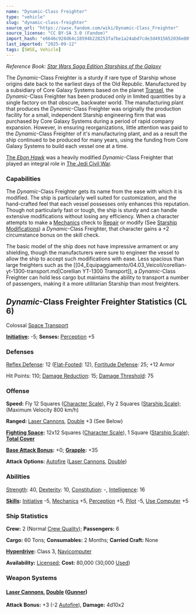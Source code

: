 ```yaml
---
name: "Dynamic-Class Freighter"
type: "vehicle"
slug: "dynamic-class-freighter"
source_url: "https://swse.fandom.com/wiki/Dynamic-Class_Freighter"
source_license: "CC BY-SA 3.0 (Fandom)"
import_hash: "e6646c928d64c18594b228253fa7be1a24abd7cde3d4915652036e80f56ab715"
last_imported: "2025-09-12"
tags: [SWSE, Vehicle]
---
```

*Reference Book: [Star Wars Saga Edition Starships of the Galaxy](https://swse.fandom.com/wiki/Star_Wars_Saga_Edition_Starships_of_the_Galaxy)*

The *Dynamic*-Class Freighter is a sturdy if rare type of Starship whose origins date back to the earliest days of the Old Republic. Manufactured by a subsidiary of Core Galaxy Systems based on the planet [Transel](https://swse.fandom.com/wiki/Transel), the *Dynamic*-Class Freighter has been produced only in limited quantities by a single factory on that obscure, backwater world. The manufacturing plant that produces the *Dynamic*-Class Freighter was originally the production facility for a small, independent Starship engineering firm that was purchased by Core Galaxy Systems during a period of rapid company expansion. However, in ensuring reorganizations, little attention was paid to the *Dynamic*-Class Freighter of it's manufacturing plant, and as a result the ship continued to be produced for many years, using the funding from Core Galaxy Systems to build each vessel one at a time.

[The *Ebon Hawk*](https://swse.fandom.com/wiki/The_Ebon_Hawk) was a heavily modified *Dynamic*-Class Freighter that played an integral role in [The Jedi Civil War](https://swse.fandom.com/wiki/The_Jedi_Civil_War).

### Capabilities
The *Dynamic*-Class Freighter gets its name from the ease with which it is modified. The ship is particularly well suited for customization, and the hand-crafted feel that each vessel possesses only enhances this reputation. Though not particularly fast or tough, the ship is sturdy and can handle extensive modifications without losing any efficiency. When a character attempts to make a [Mechanics](https://swse.fandom.com/wiki/Mechanics) check to [Repair](https://swse.fandom.com/wiki/Repair) or modify (See [Starship Modifications](https://swse.fandom.com/wiki/Starship_Modifications)) a *Dynamic*-Class Freighter, that character gains a +2 circumstance bonus on the skill check.

The basic model of the ship does not have impressive armament or any shielding, though the manufacturers were sure to engineer the vessel to allow the ship to accept such modifications with ease. Less spacious than large freighters such as the [[04_Equipaggiamento/04.03_Veicoli/corellian-yt-1300-transport.md|Corellian YT-1300 Transport]], a *Dynamic*-Class Freighter can hold less cargo but maintains the ability to transport a number of passengers, making it a more utilitarian Starship than most freighters.

## *Dynamic*-Class Freighter Freighter Statistics (CL 6)
Colossal [Space Transport](https://swse.fandom.com/wiki/Space_Transport)

**[Initiative](https://swse.fandom.com/wiki/Initiative):** -5; **Senses:** [Perception](https://swse.fandom.com/wiki/Perception) +5
### Defenses
[Reflex Defense](https://swse.fandom.com/wiki/Reflex_Defense_(Vehicles)): 12 ([Flat-Footed](https://swse.fandom.com/wiki/Flat-Footed): 12), [Fortitude Defense](https://swse.fandom.com/wiki/Fortitude_Defense_(Vehicles)): 25; +12 Armor

Hit Points: 110; [Damage Reduction](https://swse.fandom.com/wiki/Damage_Reduction): 15; [Damage Threshold](https://swse.fandom.com/wiki/Damage_Threshold_(Vehicles)): 75
### Offense
**Speed:** Fly 12 Squares ([Character Scale](https://swse.fandom.com/wiki/Character_Scale)), Fly 2 Squares ([Starship Scale](https://swse.fandom.com/wiki/Starship_Scale)); (Maximum Velocity 800 km/h)

**Ranged:** [Laser Cannons](https://swse.fandom.com/wiki/Laser_Cannons), [Double](https://swse.fandom.com/wiki/Double) +3 (See Below)

**[Fighting Space](https://swse.fandom.com/wiki/Fighting_Space):** 12x12 Squares ([Character Scale](https://swse.fandom.com/wiki/Character_Scale)), 1 Square ([Starship Scale](https://swse.fandom.com/wiki/Starship_Scale)); **[Total Cover](https://swse.fandom.com/wiki/Total_Cover)**

**[Base Attack Bonus](https://swse.fandom.com/wiki/Base_Attack_Bonus):** +0; **[Grapple](https://swse.fandom.com/wiki/Grapple):** +35

**Attack Options:** [Autofire](https://swse.fandom.com/wiki/Autofire_(Vehicle_Combat)) ([Laser Cannons](https://swse.fandom.com/wiki/Laser_Cannons), [Double](https://swse.fandom.com/wiki/Double))
### Abilities
[Strength](https://swse.fandom.com/wiki/Strength): 40, [Dexterity](https://swse.fandom.com/wiki/Dexterity): 10, [Constitution](https://swse.fandom.com/wiki/Constitution): -, [Intelligence](https://swse.fandom.com/wiki/Intelligence): 16

**[Skills](https://swse.fandom.com/wiki/Skills):** [Initiative](https://swse.fandom.com/wiki/Initiative) -5, [Mechanics](https://swse.fandom.com/wiki/Mechanics) +5, [Perception](https://swse.fandom.com/wiki/Perception) +5, [Pilot](https://swse.fandom.com/wiki/Pilot) -5, [Use Computer](https://swse.fandom.com/wiki/Use_Computer) +5
### Ship Statistics
**Crew:** 2 (Normal [Crew Quality](https://swse.fandom.com/wiki/Crew_Quality)); **Passengers:** 6

**Cargo:** 60 Tons; **Consumables:** 2 Months; **Carried Craft:** None

**[Hyperdrive](https://swse.fandom.com/wiki/Hyperdrive):** Class 3, [Navicomputer](https://swse.fandom.com/wiki/Navicomputer)

**Availability:** [Licensed](https://swse.fandom.com/wiki/Licensed); **Cost:** 80,000 (30,000 [Used](https://swse.fandom.com/wiki/Used))
### Weapon Systems
#### **[Laser Cannons](https://swse.fandom.com/wiki/Laser_Cannons), [Double](https://swse.fandom.com/wiki/Double) ([Gunner](https://swse.fandom.com/wiki/Gunner))**
**Attack Bonus:** +3 (-2 [Autofire](https://swse.fandom.com/wiki/Autofire_(Vehicle_Combat))), **Damage:** 4d10x2